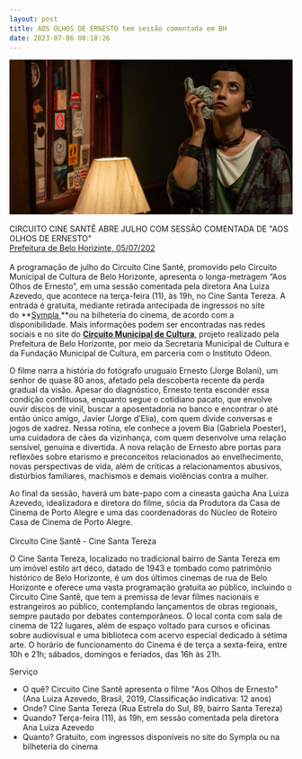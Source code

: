```yaml
---
layout: post
title: AOS OLHOS DE ERNESTO tem sessão comentada em BH
date: 2023-07-06 08:18:26
---
```

![](/uploads/aode-bia-machucada.jpg)

CIRCUITO CINE SANTÊ ABRE JULHO COM SESSÃO COMENTADA DE "AOS OLHOS DE ERNESTO"\
[Prefeitura de Belo Horizinte, 05/07/202](https://prefeitura.pbh.gov.br/noticias/circuito-cine-sante-abre-julho-com-sessao-comentada-de-aos-olhos-de-ernesto)\
\
A programação de julho do Circuito Cine Santê, promovido pelo Circuito Municipal de Cultura de Belo Horizonte, apresenta o longa-metragem “Aos Olhos de Ernesto”, em uma sessão comentada pela diretora Ana Luiza Azevedo, que acontece na terça-feira (11), às 19h, no Cine Santa Tereza. A entrada é gratuita, mediante retirada antecipada de ingressos no site do **[Sympla ](https://site.bileto.sympla.com.br/cinesantatereza/?fbclid=PAAaZgjnqqP03jSNfvm4kXQZswLbtguEjEzkWgFXl9XPHSjBmgsMJ7aRmnel8&gclid=CjwKCAjwv8qkBhAnEiwAkY-ahjQQGJnwU10aGrcIgMdifWq6TKlIgUAYD5YkWDrLMCUNDEyfYQ66CRoCFjoQAvD_BwE)**ou na bilheteria do cinema, de acordo com a disponibilidade. Mais informações podem ser encontradas nas redes sociais e no site do **[Circuito Municipal de Cultura](http://portalbelohorizonte.com.br/circuitomunicipaldecultura)**, projeto realizado pela Prefeitura de Belo Horizonte, por meio da Secretaria Municipal de Cultura e da Fundação Municipal de Cultura, em parceria com o Instituto Odeon.

O filme narra a história do fotógrafo uruguaio Ernesto (Jorge Bolani), um senhor de quase 80 anos, afetado pela descoberta recente da perda gradual da visão. Apesar do diagnóstico, Ernesto tenta esconder essa condição conflituosa, enquanto segue o cotidiano pacato, que envolve ouvir discos de vinil, buscar a aposentadoria no banco e encontrar o até então único amigo, Javier (Jorge d’Elia), com quem divide conversas e jogos de xadrez. Nessa rotina, ele conhece a jovem Bia (Gabriela Poester), uma cuidadora de cães da vizinhança, com quem desenvolve uma relação sensível, genuína e divertida. A nova relação de Ernesto abre portas para reflexões sobre etarismo e preconceitos relacionados ao envelhecimento, novas perspectivas de vida, além de críticas a relacionamentos abusivos, distúrbios familiares, machismos e demais violências contra a mulher.

Ao final da sessão, haverá um bate-papo com a cineasta gaúcha Ana Luiza Azevedo, idealizadora e diretora do filme, sócia da Produtora da Casa de Cinema de Porto Alegre e uma das coordenadoras do Núcleo de Roteiro Casa de Cinema de Porto Alegre.\
\
Circuito Cine Santê - Cine Santa Tereza

O Cine Santa Tereza, localizado no tradicional bairro de Santa Tereza em um imóvel estilo art déco, datado de 1943 e tombado como patrimônio histórico de Belo Horizonte, é um dos últimos cinemas de rua de Belo Horizonte e oferece uma vasta programação gratuita ao público, incluindo o Circuito Cine Santê, que tem a premissa de levar filmes nacionais e estrangeiros ao público, contemplando lançamentos de obras regionais, sempre pautado por debates contemporâneos. O local conta com sala de cinema de 122 lugares, além de espaço voltado para cursos e oficinas sobre audiovisual e uma biblioteca com acervo especial dedicado à sétima arte. O horário de funcionamento do Cinema é de terça a sexta-feira, entre 10h e 21h; sábados, domingos e feriados, das 16h às 21h.

Serviço

* O quê? Circuito Cine Santê apresenta o filme "Aos Olhos de Ernesto" (Ana Luiza Azevedo, Brasil, 2019, Classificação indicativa: 12 anos)
* Onde? Cine Santa Tereza (Rua Estrela do Sul, 89, bairro Santa Tereza)
* Quando? Terça-feira (11), às 19h, em sessão comentada pela diretora Ana Luiza Azevedo
* Quanto? Gratuito, com ingressos disponíveis no site do Sympla ou na bilheteria do cinema
